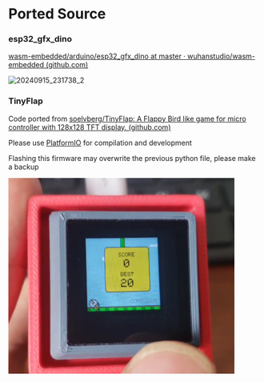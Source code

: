 # Ported Source

### esp32_gfx_dino

[wasm-embedded/arduino/esp32_gfx_dino at master · wuhanstudio/wasm-embedded (github.com)](https://github.com/wuhanstudio/wasm-embedded/tree/master/arduino/esp32_gfx_dino)

![20240915_231738_2](https://github.com/user-attachments/assets/9e65136e-ef9f-4823-a2e9-8e0c00b2a0d6)

### TinyFlap

Code ported from [soelvberg/TinyFlap: A Flappy Bird like game for micro controller with 128x128 TFT display. (github.com)](https://github.com/soelvberg/TinyFlap)

Please use [PlatformIO](https://platformio.org/platformio-ide) for compilation and development

Flashing this firmware may overwrite the previous python file, please make a backup

<img src="TinyFlap\pic.png" alt="pic" style="zoom: 50%;" />